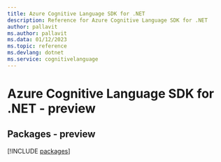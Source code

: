 ```yaml
---
title: Azure Cognitive Language SDK for .NET
description: Reference for Azure Cognitive Language SDK for .NET
author: pallavit
ms.author: pallavit
ms.data: 01/12/2023
ms.topic: reference
ms.devlang: dotnet
ms.service: cognitivelanguage
---
```

# Azure Cognitive Language SDK for .NET - preview
## Packages - preview
[!INCLUDE [packages](cognitive-language-index.md)]